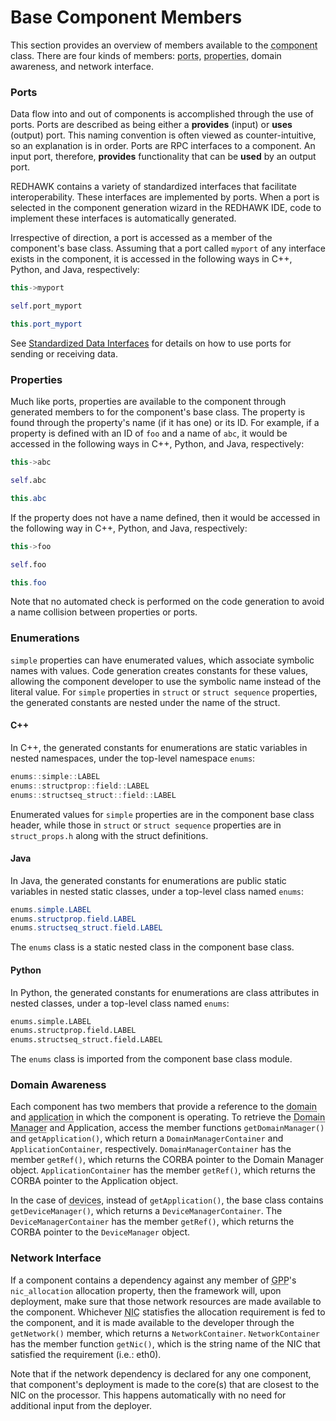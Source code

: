 # Base Component Members

This section provides an overview of members available to the <abbr title="See Glossary.">component</abbr> class. There are four kinds of members: <abbr title="See Glossary.">ports</abbr>, <abbr title="See Glossary.">properties</abbr>, domain awareness, and network interface.

### Ports

Data flow into and out of components is accomplished through the use of ports. Ports are described as being either a **provides** (input) or **uses** (output) port. This naming convention is often viewed as counter-intuitive, so an explanation is in order. Ports are RPC interfaces to a component. An input port, therefore, **provides** functionality that can be **used** by an output port.

REDHAWK contains a variety of standardized interfaces that facilitate interoperability. These interfaces are implemented by ports. When a port is selected in the component generation wizard in the REDHAWK IDE, code to implement these interfaces is automatically generated.

Irrespective of direction, a port is accessed as a member of the component's base class. Assuming that a port called `myport` of any interface exists in the component, it is accessed in the following ways in C++, Python, and Java, respectively:

```cpp
this->myport
```

```python
self.port_myport
```

```java
this.port_myport
```

See [Standardized Data Interfaces](../Connections/standardized-data-interfaces.html) for details on how to use ports for sending or receiving data.

### Properties

Much like ports, properties are available to the component through generated members to for the component's base class. The property is found through the property's name (if it has one) or its ID. For example, if a property is defined with an ID of `foo` and a name of `abc`, it would be accessed in the following ways in C++, Python, and Java, respectively:

```cpp
this->abc
```

```python
self.abc
```

```java
this.abc
```

If the property does not have a name defined, then it would be accessed in the following way in C++, Python, and Java, respectively:

```cpp
this->foo
```

```python
self.foo
```

```java
this.foo
```

Note that no automated check is performed on the code generation to avoid a name collision between properties or ports.

### Enumerations

`simple` properties can have enumerated values, which associate symbolic names with values. Code generation creates constants for these values, allowing the component developer to use the symbolic name instead of the literal value. For `simple` properties in `struct` or `struct sequence` properties, the generated constants are nested under the name of the struct.

#### C++
In C++, the generated constants for enumerations are static variables in nested namespaces, under the top-level namespace `enums`:

```cpp
enums::simple::LABEL
enums::structprop::field::LABEL
enums::structseq_struct::field::LABEL
```

Enumerated values for `simple` properties are in the component base class header, while those in `struct` or `struct sequence` properties are in `struct_props.h` along with the struct definitions.

#### Java
In Java, the generated constants for enumerations are public static variables in nested static classes, under a top-level class named `enums`:

```java
enums.simple.LABEL
enums.structprop.field.LABEL
enums.structseq_struct.field.LABEL
```

The `enums` class is a static nested class in the component base class.

#### Python
In Python, the generated constants for enumerations are class attributes in nested classes, under a top-level class named `enums`:

```python
enums.simple.LABEL
enums.structprop.field.LABEL
enums.structseq_struct.field.LABEL
```

The `enums` class is imported from the component base class module.

### Domain Awareness

Each component has two members that provide a reference to the <abbr title="See Glossary.">domain</abbr> and <abbr title="See Glossary.">application</abbr> in which the component is operating. To retrieve the <abbr title="See Glossary.">Domain Manager</abbr> and Application, access the member functions `getDomainManager()` and `getApplication()`, which return a `DomainManagerContainer` and `ApplicationContainer`, respectively. `DomainManagerContainer` has the member `getRef()`, which returns the CORBA pointer to the Domain Manager object. `ApplicationContainer` has the member `getRef()`, which returns the CORBA pointer to the Application object.

In the case of <abbr title="See Glossary.">devices</abbr>, instead of `getApplication()`, the base class contains `getDeviceManager()`, which returns a `DeviceManagerContainer`. The `DeviceManagerContainer` has the member `getRef()`, which returns the CORBA pointer to the `DeviceManager` object.

### Network Interface

If a component contains a dependency against any member of <abbr title="See Glossary.">GPP</abbr>'s `nic_allocation` allocation property, then the framework will, upon deployment, make sure that those network resources are made available to the component. Whichever <abbr title="See Glossary.">NIC</abbr> statisfies the allocation requirement is fed to the component, and it is made available to the developer through the `getNetwork()` member, which returns a `NetworkContainer`. `NetworkContainer` has the member function `getNic()`, which is the string name of the NIC that satisfied the requirement (i.e.: eth0).

Note that if the network dependency is declared for any one component, that component's deployment is made to the core(s) that are closest to the NIC on the processor. This happens automatically with no need for additional input from the deployer.
